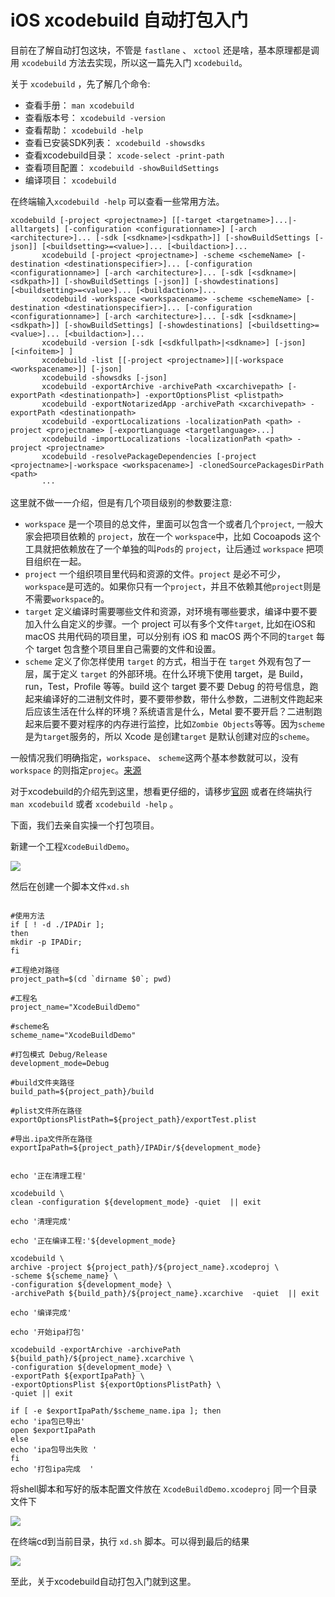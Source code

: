 # iOS xcodebuild 自动打包入门

目前在了解自动打包这块，不管是 `fastlane` 、 `xctool` 还是啥，基本原理都是调用 `xcodebuild` 方法去实现，所以这一篇先入门 `xcodebuild`。

关于 `xcodebuild` ，先了解几个命令:

- 查看手册：  `man xcodebuild` 
- 查看版本号：  `xcodebuild -version `
- 查看帮助： `xcodebuild -help` 
- 查看已安装SDK列表： `xcodebuild -showsdks`
- 查看xcodebuild目录： `xcode-select -print-path`
- 查看项目配置： `xcodebuild -showBuildSettings`
- 编译项目： `xcodebuild`

在终端输入`xcodebuild -help` 可以查看一些常用方法。

```
xcodebuild [-project <projectname>] [[-target <targetname>]...|-alltargets] [-configuration <configurationname>] [-arch <architecture>]... [-sdk [<sdkname>|<sdkpath>]] [-showBuildSettings [-json]] [<buildsetting>=<value>]... [<buildaction>]...
       xcodebuild [-project <projectname>] -scheme <schemeName> [-destination <destinationspecifier>]... [-configuration <configurationname>] [-arch <architecture>]... [-sdk [<sdkname>|<sdkpath>]] [-showBuildSettings [-json]] [-showdestinations] [<buildsetting>=<value>]... [<buildaction>]...
       xcodebuild -workspace <workspacename> -scheme <schemeName> [-destination <destinationspecifier>]... [-configuration <configurationname>] [-arch <architecture>]... [-sdk [<sdkname>|<sdkpath>]] [-showBuildSettings] [-showdestinations] [<buildsetting>=<value>]... [<buildaction>]...
       xcodebuild -version [-sdk [<sdkfullpath>|<sdkname>] [-json] [<infoitem>] ]
       xcodebuild -list [[-project <projectname>]|[-workspace <workspacename>]] [-json]
       xcodebuild -showsdks [-json]
       xcodebuild -exportArchive -archivePath <xcarchivepath> [-exportPath <destinationpath>] -exportOptionsPlist <plistpath>
       xcodebuild -exportNotarizedApp -archivePath <xcarchivepath> -exportPath <destinationpath>
       xcodebuild -exportLocalizations -localizationPath <path> -project <projectname> [-exportLanguage <targetlanguage>...]
       xcodebuild -importLocalizations -localizationPath <path> -project <projectname>
       xcodebuild -resolvePackageDependencies [-project <projectname>|-workspace <workspacename>] -clonedSourcePackagesDirPath <path>
       ···
```

这里就不做一一介绍，但是有几个项目级别的参数要注意:

- `workspace` 是一个项目的总文件，里面可以包含一个或者几个`project`, 一般大家会把项目依赖的 `project`，放在一个 `workspace`中，比如 Cocoapods 这个工具就把依赖放在了一个单独的叫`Pods`的 `project`，让后通过 `workspace` 把项目组织在一起。
- `project` 一个组织项目里代码和资源的文件。`project` 是必不可少，`workspace`是可选的。如果你只有一个`project`，并且不依赖其他`project`则是不需要`workspace`的。
- `target` 定义编译时需要哪些文件和资源，对环境有哪些要求，编译中要不要加入什么自定义的步骤。一个 project 可以有多个文件`target`, 比如在iOS和 macOS 共用代码的项目里，可以分别有 iOS 和 macOS 两个不同的`target` 每个 target 包含整个项目里自己需要的文件和设置。
- `scheme` 定义了你怎样使用 `target` 的方式，相当于在 `target` 外观有包了一层，属于定义 `target` 的外部环境。在什么环境下使用 target，是 Build，run，Test，Profile 等等。build 这个 target 要不要 Debug 的符号信息，跑起来编译好的二进制文件时，要不要带参数，带什么参数，二进制文件跑起来后应该生活在什么样的环境？系统语言是什么，Metal 要不要开启？二进制跑起来后要不要对程序的内存进行监控，比如`Zombie Objects`等等。因为`scheme` 是为`target`服务的，所以 Xcode 是创建`target` 是默认创建对应的`scheme`。

一般情况我们明确指定，`workspace`、 `scheme`这两个基本参数就可以，没有 `workspace` 的则指定`projec`。[来源](https://www.taijicoder.com/2018/05/24/explain-xcodebuild/)

对于xcodebuild的介绍先到这里，想看更仔细的，请移步[官网](https://help.apple.com/xcode/mac/current/#/itcaec37c2a6) 或者在终端执行 `man xcodebuild` 或者 `xcodebuild -help` 。

下面，我们去亲自实操一个打包项目。

新建一个工程`XcodeBuildDemo`。

![](https://tva1.sinaimg.cn/large/006y8mN6ly1g72han7i2oj30dm05c758.jpg)

然后在创建一个脚本文件`xd.sh`

```

#使用方法
if [ ! -d ./IPADir ];
then
mkdir -p IPADir;
fi

#工程绝对路径
project_path=$(cd `dirname $0`; pwd)

#工程名
project_name="XcodeBuildDemo"

#scheme名
scheme_name="XcodeBuildDemo"

#打包模式 Debug/Release
development_mode=Debug

#build文件夹路径
build_path=${project_path}/build

#plist文件所在路径
exportOptionsPlistPath=${project_path}/exportTest.plist

#导出.ipa文件所在路径
exportIpaPath=${project_path}/IPADir/${development_mode}


echo '正在清理工程'

xcodebuild \
clean -configuration ${development_mode} -quiet  || exit

echo '清理完成'

echo '正在编译工程:'${development_mode}

xcodebuild \
archive -project ${project_path}/${project_name}.xcodeproj \
-scheme ${scheme_name} \
-configuration ${development_mode} \
-archivePath ${build_path}/${project_name}.xcarchive  -quiet  || exit

echo '编译完成'

echo '开始ipa打包'

xcodebuild -exportArchive -archivePath ${build_path}/${project_name}.xcarchive \
-configuration ${development_mode} \
-exportPath ${exportIpaPath} \
-exportOptionsPlist ${exportOptionsPlistPath} \
-quiet || exit

if [ -e $exportIpaPath/$scheme_name.ipa ]; then
echo 'ipa包已导出'
open $exportIpaPath
else
echo 'ipa包导出失败 '
fi
echo '打包ipa完成  '
```

将shell脚本和写好的版本配置文件放在 `XcodeBuildDemo.xcodeproj` 同一个目录文件下

![](https://tva1.sinaimg.cn/large/006y8mN6ly1g72hltnrdaj30r40c2di7.jpg)



在终端cd到当前目录，执行 `xd.sh` 脚本。可以得到最后的结果

![](https://tva1.sinaimg.cn/large/006y8mN6ly1g72hnw2tszj30e60esacw.jpg)

至此，关于xcodebuild自动打包入门就到这里。



 

